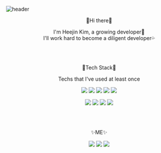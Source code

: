 
![header](https://capsule-render.vercel.app/api?type=waving&color=gradient&height=280&text=Hello%20World!&desc=!false&fontColor=ffffff&fontSize=80&fontAlign=53&fontAlignY=42&descSize=40&descAlign=53&descAlignY=58)  

<p align="center">  👋Hi there👋  </p>
<p align="center"> I'm Heejin Kim, a growing developer🌱<br/>I'll work hard to become a diligent developer💦  </p>
<br/>
</br>
<p align="center"> 🔧Tech Stack🔧  </p>
<p align="center">Techs that I've used at least once   </p>
<p align="center"><img src="https://img.shields.io/badge/Python-3766AB?style=flat-square&logo=Python&logoColor=white&color=blue"/></a> <img src="https://img.shields.io/badge/JAVA-3766AB?style=flat-square&logo=Java&logoColor=white&color=red"/></a> <img src="https://img.shields.io/badge/C-3766AB?style=flat-square&logo=C&logoColor=white&color=2D4263"/></a> <img src="https://img.shields.io/badge/JavaScript-3766AB?style=flat-square&logo=JavaScript&logoColor=white&color=yellow"/></a> <img src="https://img.shields.io/badge/MySQL-3766AB?style=flat-square&logo=MySQL&logoColor=white&color=orange"/></a> </p>
<p align="center"><img src="https://img.shields.io/badge/OpenCV-3766AB?style=flat-square&logo=OpenCV&logoColor=white&color=06FF00"/></a> <img src="https://img.shields.io/badge/TensorFlow-3766AB?style=flat-square&logo=TensorFlow&logoColor=white&color=orange"/></a> <img src="https://img.shields.io/badge/React.js-3766AB?style=flat-square&logo=React&logoColor=black&color=84DFFF"/></a> <img src="https://img.shields.io/badge/AWS-3766AB?style=flat-square&logo=Amazon AWS&logoColor=orange&color=E8E1D9"/></a>   </p>
<br/>
</br>
<p align="center"> ✨ME✨ </p>
<p align="center"><a href="https://velog.io/@heejinkim0812"><img src="https://img.shields.io/badge/Velog-3766AB?style=flat-square&logo=Vimeo&logoColor=white&color=57CC99&link=내링크"/></a> <a href=""><img src="https://img.shields.io/badge/Gmail-3766AB?style=flat-square&logo=Gmail&logoColor=white&color=9B0000&link=내링크"/></a> <a href="https://www.youtube.com/channel/UC73gxBkGXg3ocutr0wz4FBw"><img src="https://img.shields.io/badge/YouTube-3766AB?style=flat-square&logo=YouTube&logoColor=white&color=CD1818&link=내링크"/></a>  </p>
</br>
</br>
</br>




